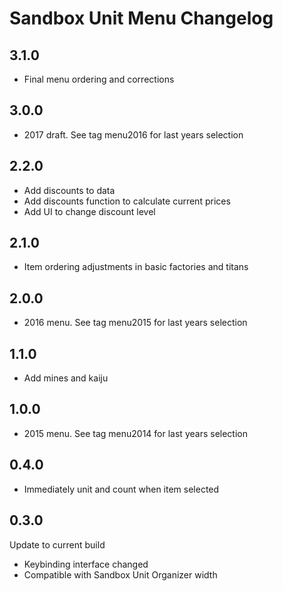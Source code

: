 # Sandbox Unit Menu Changelog

## 3.1.0

- Final menu ordering and corrections

## 3.0.0

- 2017 draft. See tag menu2016 for last years selection

## 2.2.0

- Add discounts to data
- Add discounts function to calculate current prices
- Add UI to change discount level

## 2.1.0

- Item ordering adjustments in basic factories and titans

## 2.0.0

- 2016 menu. See tag menu2015 for last years selection

## 1.1.0

- Add mines and kaiju

## 1.0.0

- 2015 menu. See tag menu2014 for last years selection

## 0.4.0

- Immediately unit and count when item selected

## 0.3.0

Update to current build

- Keybinding interface changed
- Compatible with Sandbox Unit Organizer width
